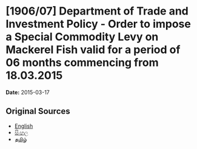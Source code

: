 # [1906/07] Department of Trade and Investment Policy - Order to impose a Special Commodity Levy on Mackerel Fish valid for a period of 06 months commencing from 18.03.2015

**Date:** 2015-03-17

## Original Sources

- [English](https://documents.gov.lk/view/extra-gazettes/2015/3/1906-07_E.pdf)
- [සිංහල](https://documents.gov.lk/view/extra-gazettes/2015/3/1906-07_S.pdf)
- [தமிழ்](https://documents.gov.lk/view/extra-gazettes/2015/3/1906-07_T.pdf)
